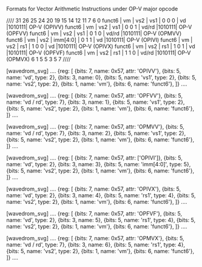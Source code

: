 Formats for Vector Arithmetic Instructions under OP-V major opcode

////
31       26  25   24      20 19      15 14   12 11      7 6     0
funct6   | vm  |   vs2    |    vs1   | 0 0 0 |    vd   |1010111| OP-V (OPIVV)
funct6   | vm  |   vs2    |    vs1   | 0 0 1 |  vd/rd  |1010111| OP-V (OPFVV)
funct6   | vm  |   vs2    |    vs1   | 0 1 0 |  vd/rd  |1010111| OP-V (OPMVV)
funct6   | vm  |   vs2    | imm[4:0] | 0 1 1 |    vd   |1010111| OP-V (OPIVI)
funct6   | vm  |   vs2    |    rs1   | 1 0 0 |    vd   |1010111| OP-V (OPIVX)
funct6   | vm  |   vs2    |    rs1   | 1 0 1 |    vd   |1010111| OP-V (OPFVF)
funct6   | vm  |   vs2    |    rs1   | 1 1 0 |  vd/rd  |1010111| OP-V (OPMVX)
6        1        5          5        3        5        7
////

[wavedrom,,svg]
....
{reg: [
{bits: 7, name: 0x57, attr: 'OPIVV'},
{bits: 5, name: 'vd', type: 2},
{bits: 3, name: 0},
{bits: 5, name: 'vs1', type: 2},
{bits: 5, name: 'vs2', type: 2},
{bits: 1, name: 'vm'},
{bits: 6, name: 'funct6'},
]}
....

[wavedrom,,svg]
....
{reg: [
{bits: 7, name: 0x57, attr: 'OPFVV'},
{bits: 5, name: 'vd / rd', type: 7},
{bits: 3, name: 1},
{bits: 5, name: 'vs1', type: 2},
{bits: 5, name: 'vs2', type: 2},
{bits: 1, name: 'vm'},
{bits: 6, name: 'funct6'},
]}
....

[wavedrom,,svg]
....
{reg: [
{bits: 7, name: 0x57, attr: 'OPMVV'},
{bits: 5, name: 'vd / rd', type: 7},
{bits: 3, name: 2},
{bits: 5, name: 'vs1', type: 2},
{bits: 5, name: 'vs2', type: 2},
{bits: 1, name: 'vm'},
{bits: 6, name: 'funct6'},
]}
....

[wavedrom,,svg]
....
{reg: [
{bits: 7, name: 0x57, attr: ['OPIVI']},
{bits: 5, name: 'vd', type: 2},
{bits: 3, name: 3},
{bits: 5, name: 'imm[4:0]', type: 5},
{bits: 5, name: 'vs2', type: 2},
{bits: 1, name: 'vm'},
{bits: 6, name: 'funct6'},
]}
....

[wavedrom,,svg]
....
{reg: [
{bits: 7, name: 0x57, attr: 'OPIVX'},
{bits: 5, name: 'vd', type: 2},
{bits: 3, name: 4},
{bits: 5, name: 'rs1', type: 4},
{bits: 5, name: 'vs2', type: 2},
{bits: 1, name: 'vm'},
{bits: 6, name: 'funct6'},
]}
....

[wavedrom,,svg]
....
{reg: [
{bits: 7, name: 0x57, attr: 'OPFVF'},
{bits: 5, name: 'vd', type: 2},
{bits: 3, name: 5},
{bits: 5, name: 'rs1', type: 4},
{bits: 5, name: 'vs2', type: 2},
{bits: 1, name: 'vm'},
{bits: 6, name: 'funct6'},
]}
....

[wavedrom,,svg]
....
{reg: [
{bits: 7, name: 0x57, attr: 'OPMVX'},
{bits: 5, name: 'vd / rd', type: 7},
{bits: 3, name: 6},
{bits: 5, name: 'rs1', type: 4},
{bits: 5, name: 'vs2', type: 2},
{bits: 1, name: 'vm'},
{bits: 6, name: 'funct6'},
]}
....
